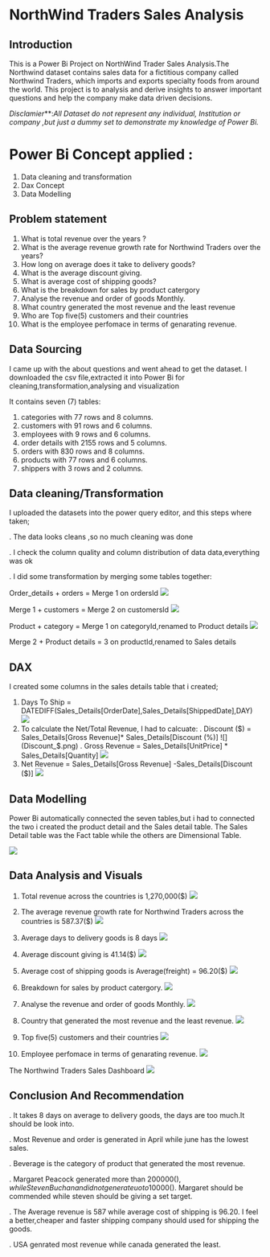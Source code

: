 # NorthWind Traders Sales Analysis

## Introduction

This is a  Power Bi Project on  NorthWind Trader Sales Analysis.The Northwind dataset contains sales data for a fictitious company called Northwind Traders, which imports and exports specialty foods from around the world. This project is to analysis and derive insights to answer important questions and help the company make data driven decisions.

_Disclamier_**:_All Dataset do not represent any individual, Institution or company ,but just a dummy set to demonstrate my knowledge of Power Bi._

# Power Bi Concept applied :

1. Data cleaning and transformation
2. Dax Concept
3. Data Modelling

## Problem statement

1.  What is total revenue over the years ?
2. What is the average revenue growth rate for Northwind Traders over the years?
3. How long on average does it take to delivery goods?
4. What is the average discount giving.
5. What is average cost of shipping goods?
6. What is the breakdown for sales by product catergory
7. Analyse the revenue and order of goods Monthly.
7. What country generated the most revenue and the least revenue
8.  Who are Top five(5) customers and their countries
9. What is the employee perfomace in terms of genarating revenue.

## Data Sourcing

I came up with the about questions and went ahead to get the dataset. I downloaded the csv file,extracted it into Power Bi for cleaning,transformation,analysing and visualization

It contains seven (7) tables:

1. categories with 77 rows and 8 columns.
2. customers with 91 rows and 6 columns.
3. employees with 9 rows and 6 columns.
4. order details with 2155 rows and 5 columns.
5. orders with 830 rows and 8 columns.
6. products with 77 rows and 6 columns.
7. shippers with 3 rows and 2 columns.

## Data cleaning/Transformation

 I uploaded the datasets into the power query editor, and this steps where taken;

 . The data looks cleans ,so no much cleaning was done 
 
 . I check the column quality and column distribution of data data,everything was ok
 
 . I did some transformation by merging some tables together:
     
   Order_details + orders = Merge 1 on ordersId
   ![](Merging_1.png)
        
   Merge 1 + customers = Merge 2 on  customersId
    ![](Merging_2.png)    
    
   Product + category = Merge 1 on categoryId,renamed to Product details
    ![](Merging_3.png)
    
   Merge 2 + Product details = 3 on productId,renamed to Sales details

   ## DAX

   I created some columns in the sales details table that i created;

   1. Days To Ship = DATEDIFF(Sales_Details[OrderDate],Sales_Details[ShippedDate],DAY)
      ![](Days_to_ship.png)
   2. To calculate the Net/Total Revenue, I had to calcuate:
   . Discount ($) = Sales_Details[Gross Revenue]* Sales_Details[Discount (%)]
      ![](Discount_$.png)
   . Gross Revenue = Sales_Details[UnitPrice] * Sales_Details[Quantity]
      ![](Gross_revenue.png)
  3.  Net Revenue = Sales_Details[Gross Revenue] -Sales_Details[Discount ($)]
      ![](Net_Revenue.png)

## Data Modelling

Power Bi automatically connected the seven tables,but i had to connected the two i created the product detail and the Sales detail table. The Sales Detail table was the Fact table while the others are Dimensional Table.

![](Data_Model.png)

## Data Analysis and Visuals
1. Total revenue across the countries is 1,270,000($)
   ![](Total_Revenue.png)

2. The average revenue growth rate for Northwind Traders across the countries is 587.37($)
![](Average_Revenue.png)

3. Average days  to delivery goods is 8 days
![](Average_Days_To_Ship.png)

7. Average discount giving is 41.14($)
![](Average_Discount.png)

8. Average cost of shipping goods is Average(freight) = 96.20($)
![](Averge_shipping_cost.png)

9. Breakdown for sales by product catergory.
![](Revenue_By_Category.png)

10. Analyse the revenue and order of goods Monthly.
![](By_Month.png)

11. Country that generated the most revenue and the least revenue.
![](By_Country.png)
 
12. Top five(5) customers and their countries
![](Top5.png)

13. Employee perfomace in terms of genarating revenue.
![](By_Employee.png)

The Northwind Traders Sales Dashboard
![](Northwind_Dashboard.png)

## Conclusion And Recommendation
. It takes 8 days on average to delivery goods, the days are too much.It should be look into.

. Most Revenue and order is generated in April while june has the lowest sales.

. Beverage is the category of product that generated the most revenue.

. Margaret Peacock generated more than 200000($),while Steven Buchanan did not generate uo to 10000($).
Margaret should be commended while steven should be giving a set target.

. The Average revenue is 587 while average cost of shipping is 96.20. I feel a better,cheaper and faster shipping company should used for shipping the goods.

. USA genrated most revenue while canada generated the least.


